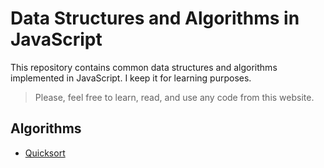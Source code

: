 # Data Structures and Algorithms in JavaScript

This repository contains common data structures and algorithms implemented in JavaScript. I keep it for learning purposes.

> Please, feel free to learn, read, and use any code from this website.

## Algorithms

* [Quicksort](src/algorithms/quicksort/)